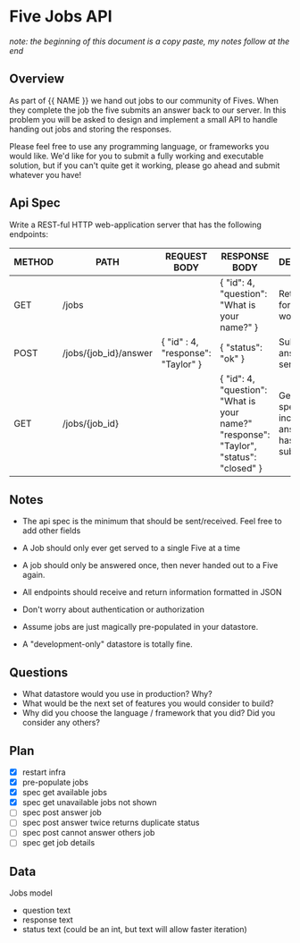 # Five Jobs API

_note: the beginning of this document is a copy paste, my notes follow at the end_

## Overview

As part of {{ NAME }} we hand out jobs to our community of Fives. When they complete the job the five submits an answer back to our server. In this problem you will be asked to design and implement a small API to handle handing out jobs and storing the responses.

Please feel free to use any programming language, or frameworks you would like. We'd like for you to submit a fully working and executable solution, but if you can't quite get it working, please go ahead and submit whatever you have!

## Api Spec

Write a REST-ful HTTP web-application server that has the following endpoints:

| METHOD | PATH                  | REQUEST BODY                       | RESPONSE BODY                                                                          | DESCRIPTION                                                        |
| ------ | --------------------- | ---------------------------------- | -------------------------------------------------------------------------------------- | ------------------------------------------------------------------ |
| GET    | /jobs                 |                                    | { "id": 4, "question": "What is your name?" }                                          | Returns a job for the five to work on                              |
| POST   | /jobs/{job_id}/answer | { "id" : 4, "response": "Taylor" } | { "status": "ok" }                                                                     | Submits the answer to the server.                                  |
| GET    | /jobs/{job_id}        |                                    | { "id": 4, "question": "What is your name?" "response": "Taylor", "status": "closed" } | Gets a specific job including the answer if it has been submitted. |

## Notes

- The api spec is the minimum that should be sent/received. Feel free to add other fields
- A Job should only ever get served to a single Five at a time
- A job should only be answered once, then never handed out to a Five again.
- All endpoints should receive and return information formatted in JSON

- Don't worry about authentication or authorization
- Assume jobs are just magically pre-populated in your datastore.
- A "development-only" datastore is totally fine.

## Questions

- What datastore would you use in production? Why?
- What would be the next set of features you would consider to build?
- Why did you choose the language / framework that you did? Did you consider any others?

## Plan

- [x] restart infra
- [x] pre-populate jobs
- [x] spec get available jobs
- [x] spec get unavailable jobs not shown
- [ ] spec post answer job
- [ ] spec post answer twice returns duplicate status
- [ ] spec post cannot answer others job
- [ ] spec get job details

## Data

Jobs model

- question text
- response text
- status text (could be an int, but text will allow faster iteration)
